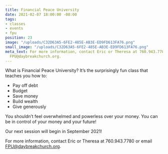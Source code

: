 ```yaml
---
title: Financial Peace University
date: 2021-02-07 18:00:00 -08:00
tags:
- classes
- events
- fpu
position: 23
image: "/uploads/C32D63A5-6FE2-485E-AB3E-ED9FD613FA76.png"
small_image: "/uploads/C32D63A5-6FE2-485E-AB3E-ED9FD613FA76.png"
meta_text: For more information, contact Eric or Theresa at 760.943.7780 or email
  FPU@daybreakchurch.org.
---
```


What is Financial Peace University?
It’s the surprisingly fun class that teaches you how to:

* Pay off debt
* Budget
* Save money
* Build wealth
* Give generously

You shouldn’t feel overwhelmed and powerless over your money. You can be in control of your money and your future!

Our next session will begin in September 2021!

For more information, contact Eric or Theresa at 760.943.7780 or email [FPU@daybreakchurch.org](FPU@daybreakchurch.org). 